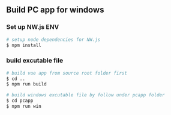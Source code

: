 ## Build PC app for windows
### Set up NW.js ENV
```bash
# setup node dependencies for NW.js
$ npm install
```

### build excutable file
```bash
# build vue app from source root folder first
$ cd ..
$ npm run build

# build windows excutable file by follow under pcapp folder
$ cd pcapp
$ npm run win
```
